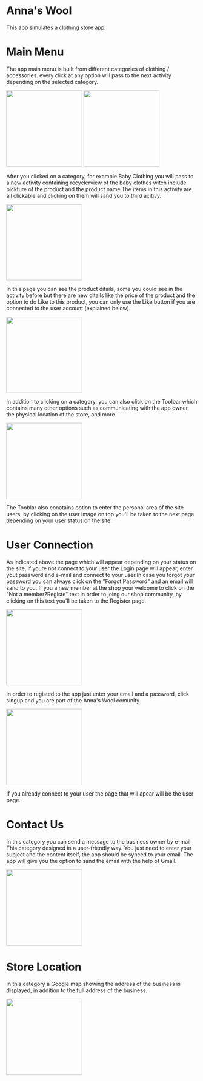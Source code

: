 # Anna's Wool
This app simulates a clothing store app. 

# Main Menu
The app main menu is built from different categories of clothing / accessories. every click at any option will pass to the next activity depending on the selected category. 

<img src="images/main1.png" width=200>     <img src="images/main2.png" width=200> 

After you clicked on a category, for example Baby Clothing you will pass to a new activity containing recyclerview of the baby clothes witch include pickture of the product and the product name.The items in this activity are all clickable and clicking on them will sand you to third acitivy.

<img src="images/second1.png" width=200> 

In this page you can see the product ditails, some you could see in the activity before but there are new ditails like the price of the product and the option to do Like to this product, you can only use the Like button if you are connected to the user account (explained below).

<img src="images/third.png" width=200>

In addition to clicking on a category, you can also click on the Toolbar which contains many other options such as communicating with the app owner, the physical location of the store, and more.

<img src="images/main3.png" width=200>

The Tooblar also conatains option to enter the personal area of the site users, by clicking on the user image on top you'll be taken to the next page depending on your user status on the site.

# User Connection
As indicated above the page which will appear depending on your status on the site, if youre not connect to your user the Login page will appear, enter yout password and e-mail and connect to your user.In case you forgot your password you can always click on the "Forgot Password" and an email will sand to you. If you a new member at the shop your welcome to click on the "Not a member?Registe" text in order to joing our shop community, by clicking on this text you'll be taken to the Register page. 

<img src="images/login.png" width=200>

In order to registed to the app just enter your email and a password, click singup and you are part of the Anna's Wool comunity.

<img src="images/register.png" width=200>

If you already connect to your user the page that will apear will be the user page. 

# Contact Us
In this category you can send a message to the business owner by e-mail. This category designed in a user-friendly way. You just need to enter your subject and the content itself, the app should be synced to your email. The app will give you the option to sand the email with the help of Gmail.

<img src="images/contectus.png" width=200>

# Store Location
In this category a Google map showing the address of the business is displayed, in addition to the full address of the business.

<img src="images/location.png" width=200>


